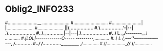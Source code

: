 # Oblig2_INFO233

#........................__ ...................... 
#...............<ROFL ROFL ROFL ROFL>.............
#........................| |......................
#..................... __\||/____................. 
#.\\................'-|--| .\\....\............... 
#..\ \_............|--|---|.\\ ....\.............. 
#../ L \__________,/--------\___\___\ ............
#.|LOL|-------------O----- ---------,\............ 
#..\ L /______,---''---------------, /............ 
#../ /.............\______________ ,/............. 
#.//...............____//___ __\\__/..............
